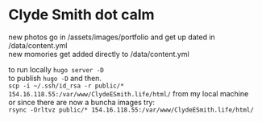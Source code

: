# Clyde Smith dot calm
new photos go in /assets/images/portfolio and get up dated in /data/content.yml  
new momories get added directly to /data/content.yml  

to run locally `hugo server -D`  
to publish `hugo -D`  and then.  
`scp -i ~/.ssh/id_rsa -r public/* 154.16.118.55:/var/www/ClydeESmith.life/html/` from my local machine  
or since there are now a buncha images try:  
`rsync -Orltvz public/* 154.16.118.55:/var/www/ClydeESmith.life/html/`